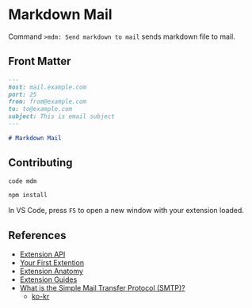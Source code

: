 # Markdown Mail

Command `>mdm: Send markdown to mail` sends markdown file to mail.

## Front Matter

```markdown
---
host: mail.example.com
port: 25
from: from@example.com
to: to@example.com
subject: This is email subject
---

# Markdown Mail
```

## Contributing

```sh
code mdm
```

```sh
npm install
```

In VS Code, press `F5` to open a new window with your extension loaded.

## References

- [Extension API](https://code.visualstudio.com/api)
- [Your First Extention](https://code.visualstudio.com/api/get-started/your-first-extension)
- [Extension Anatomy](https://code.visualstudio.com/api/get-started/extension-anatomy)
- [Extension Guides](https://code.visualstudio.com/api/extension-guides/overview)
- [What is the Simple Mail Transfer Protocol (SMTP)?](https://www.cloudflare.com/learning/email-security/what-is-smtp/)
  - [ko-kr](https://www.cloudflare.com/ko-kr/learning/email-security/what-is-smtp/)

